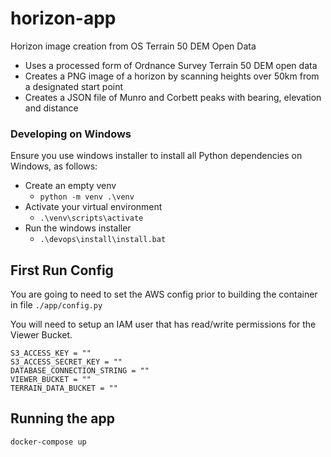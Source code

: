 # horizon-app
Horizon image creation from OS Terrain 50 DEM Open Data

- Uses a processed form of Ordnance Survey Terrain 50 DEM open data
- Creates a PNG image of a horizon by scanning heights over 50km from a designated start point
- Creates a JSON file of Munro and Corbett peaks with bearing, elevation and distance

### Developing on Windows
Ensure you use windows installer to install all Python dependencies on Windows, as follows:

* Create an empty venv
    * ```python -m venv .\venv```
* Activate your virtual environment
    * ```.\venv\scripts\activate```
* Run the windows installer
    * ```.\devops\install\install.bat```

## First Run Config
You are going to need to set the AWS config prior to building the container in file `./app/config.py`

You will need to setup an IAM user that has read/write permissions for the Viewer Bucket.

```.env
S3_ACCESS_KEY = ""
S3_ACCESS_SECRET_KEY = ""
DATABASE_CONNECTION_STRING = ""
VIEWER_BUCKET = ""
TERRAIN_DATA_BUCKET = ""
```

## Running the app

`docker-compose up`